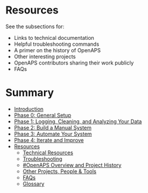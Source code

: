 # Resources

See the subsections for:
* Links to technical documentation
* Helpful troubleshooting commands
* A primer on the history of OpenAPS
* Other interesting projects
* OpenAPS contributors sharing their work publicly
* FAQs

# Summary

* [Introduction](../../README.md)
* [Phase 0: General Setup](../../docs/getting-started/setup.md)
* [Phase 1: Logging, Cleaning, and Analyzing Your Data](../../docs/Log-clean-analyze-with-openaps-tools/log-clean-analyze.md)
* [Phase 2: Build a Manual System](../../docs/Build-manual-system/considerations.md)
* [Phase 3: Automate Your System](../../docs/Automate-system/considerations.md)
* [Phase 4: Iterate and Improve](../../docs/Iterate-improve/improvement-projects.md)
* [Resources](../../docs/Resources/resources.md)
   * [Technical Resources](../../docs/Resources/technical-resources.md)
   * [Troubleshooting](../../docs/Resources/troubleshooting.md)
   * [#OpenAPS Overview and Project History](../../docs/Resources/history.md)
   * [Other Projects, People & Tools](../../docs/Resources/other-projects.md)
   * [FAQs](../../docs/Resources/faq.md)
   * [Glossary](../../docs/Resources/glossary.md)
